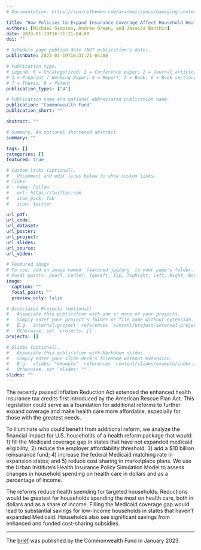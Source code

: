 ```yaml
---
# Documentation: https://sourcethemes.com/academic/docs/managing-content/

title: "How Policies to Expand Insurance Coverage Affect Household Health Care Spending"
authors: [Michael Simpson, Andrew Green, and Jessica Banthin]
date: 2023-01-19T16:31:21-04:00
doi: ""

# Schedule page publish date (NOT publication's date).
publishDate: 2023-01-19T16:31:21-04:00

# Publication type.
# Legend: 0 = Uncategorized; 1 = Conference paper; 2 = Journal article;
# 3 = Preprint / Working Paper; 4 = Report; 5 = Book; 6 = Book section;
# 7 = Thesis; 8 = Patent
publication_types: ["4"]

# Publication name and optional abbreviated publication name.
publication: "Commonwealth Fund"
publication_short: ""

abstract: ""

# Summary. An optional shortened abstract.
summary: ""

tags: []
categories: []
featured: true

# Custom links (optional).
#   Uncomment and edit lines below to show custom links.
# links:
# - name: Follow
#   url: https://twitter.com
#   icon_pack: fab
#   icon: twitter

url_pdf:
url_code:
url_dataset:
url_poster:
url_project:
url_slides:
url_source:
url_video:

# Featured image
# To use, add an image named `featured.jpg/png` to your page's folder. 
# Focal points: Smart, Center, TopLeft, Top, TopRight, Left, Right, BottomLeft, Bottom, BottomRight.
image:
  caption: ""
  focal_point: ""
  preview_only: false

# Associated Projects (optional).
#   Associate this publication with one or more of your projects.
#   Simply enter your project's folder or file name without extension.
#   E.g. `internal-project` references `content/project/internal-project/index.md`.
#   Otherwise, set `projects: []`.
projects: []

# Slides (optional).
#   Associate this publication with Markdown slides.
#   Simply enter your slide deck's filename without extension.
#   E.g. `slides: "example"` references `content/slides/example/index.md`.
#   Otherwise, set `slides: ""`.
slides: ""
---
```

The recently passed Inflation Reduction Act extended the enhanced health insurance tax credits first introduced by the American Rescue Plan Act. This legislation could serve as a foundation for additional reforms to further expand coverage and make health care more affordable, especially for those with the greatest needs.

To illuminate who could benefit from additional reform, we analyze the financial impact for U.S. households of a health reform package that would: 1) fill the Medicaid coverage gap in states that have not expanded medicaid eligibility; 2) reduce the employer affordability threshold; 3) add a $10 billion reinsurance fund; 4) increase the federal Medicaid matching rate in expansion states; and 5) reduce cost sharing in marketplace plans. We use the Urban Institute’s Health Insurance Policy Simulation Model to assess changes in household spending on health care in dollars and as a percentage of income.

The reforms reduce health spending for targeted households. Reductions would be greatest for households spending the most on health care, both in dollars and as a share of income. Filling the Medicaid coverage gap would lead to substantial savings for low-income households in states that haven’t expanded Medicaid. Households also see significant savings from enhanced and funded cost-sharing subsidies.
***

The [brief](https://www.commonwealthfund.org/publications/issue-briefs/2023/jan/policies-expand-insurance-coverage-affect-household-spending) was published by the Commonwealth Fund in January 2023.